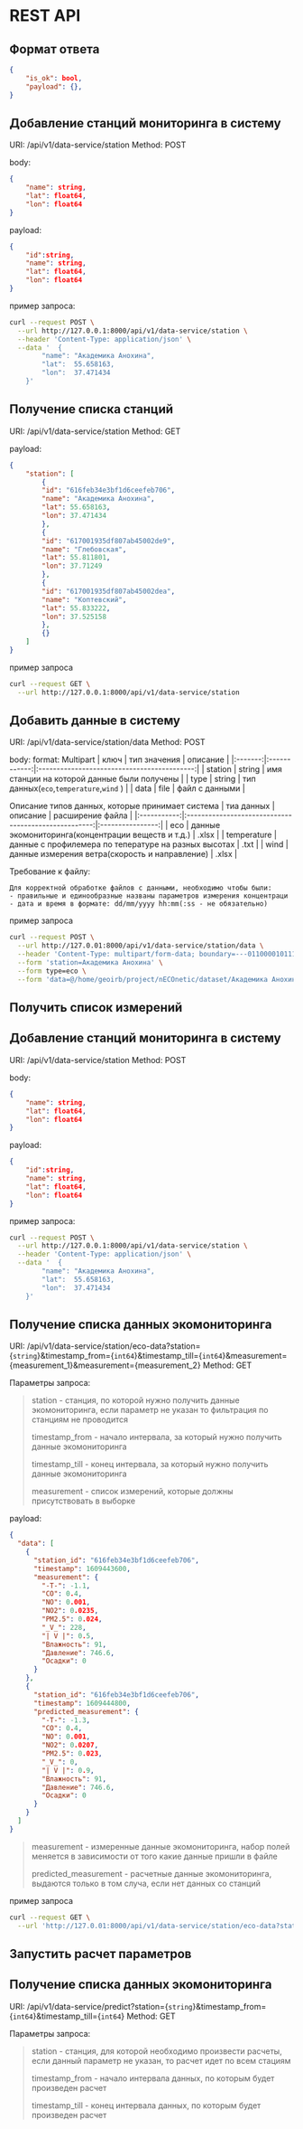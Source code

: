 # REST API

## Формат ответа

```json
{
    "is_ok": bool,
    "payload": {},
}
```

## Добавление станций мониторинга в систему

URI: /api/v1/data-service/station
Method: POST

body:
```json
{
    "name": string,
    "lat": float64,
    "lon": float64
}
```

payload:
```json
{
    "id":string,
    "name": string,
    "lat": float64,
    "lon": float64
}
```

пример запроса:
```bash
curl --request POST \
  --url http://127.0.0.1:8000/api/v1/data-service/station \
  --header 'Content-Type: application/json' \
  --data '	{
		"name": "Академика Анохина",
		"lat":  55.658163,
		"lon":  37.471434
	}'
```

## Получение списка станций

URI: /api/v1/data-service/station
Method: GET

payload:
```json
{
    "station": [
        {
        "id": "616feb34e3bf1d6ceefeb706",
        "name": "Академика Анохина",
        "lat": 55.658163,
        "lon": 37.471434
        },
        {
        "id": "617001935df807ab45002de9",
        "name": "Глебовская",
        "lat": 55.811801,
        "lon": 37.71249
        },
        {
        "id": "617001935df807ab45002dea",
        "name": "Коптевский",
        "lat": 55.833222,
        "lon": 37.525158
        },
        {}
    ]
}
```

пример запроса
```bash
curl --request GET \
  --url http://127.0.0.1:8000/api/v1/data-service/station
```

## Добавить данные в систему

URI: /api/v1/data-service/station/data
Method: POST

body:
format: Multipart
|  ключ   | тип значения |                  описание                   |
|:-------:|:------------:|:-------------------------------------------:|
| station |    string    | имя станции на которой данные были получены |
|  type   |    string    |   тип данных(`eco`,`temperature`,`wind` )   |
|  data   |     file     |               файл с данными                |


Описание типов данных, которые принимает система
| тиа данных  |                       описание                       | расширение файла |
|:-----------:|:----------------------------------------------------:|:----------------:|
|     eco     |  данные экомониторинга(концентрации веществ и т.д.)  |      .xlsx       |
| temperature | данные с профилемера по тепературе на разных высотах |       .txt       |
|    wind     |    данные измерения ветра(скорость и направление)    |      .xlsx       |

Требование к файлу:
```
Для корректной обработке файлов с данными, необходимо чтобы были:
- правильные и единообразные названы параметров измерения концентраци
- дата и время в формате: dd/mm/yyyy hh:mm(:ss - не обязательно)
```

пример запроса
```bash
curl --request POST \
  --url http://127.0.01:8000/api/v1/data-service/station/data \
  --header 'Content-Type: multipart/form-data; boundary=---011000010111000001101001' \
  --form 'station=Академика Анохина' \
  --form type=eco \
  --form 'data=@/home/geoirb/project/nECOnetic/dataset/Академика Анохина 2020.xlsx'
```

## Получить список измерений

## Добавление станций мониторинга в систему

URI: /api/v1/data-service/station
Method: POST

body:
```json
{
    "name": string,
    "lat": float64,
    "lon": float64
}
```

payload:
```json
{
    "id":string,
    "name": string,
    "lat": float64,
    "lon": float64
}
```

пример запроса:
```bash
curl --request POST \
  --url http://127.0.0.1:8000/api/v1/data-service/station \
  --header 'Content-Type: application/json' \
  --data '	{
		"name": "Академика Анохина",
		"lat":  55.658163,
		"lon":  37.471434
	}'
```

## Получение списка данных экомониторинга

URI: /api/v1/data-service/station/eco-data?station={`string`}&timestamp_from={`int64`}&timestamp_till={`int64`}&measurement={measurement_1}&measurement={measurement_2}
Method: GET

Параметры запроса:
>station - станция, по которой нужно получить данные экомониторинга, если параметр не указан то фильтрация по станциям не проводится
>
>timestamp_from - начало интервала, за который нужно получить данные экомониторинга
>
>timestamp_till - конец интервала, за который нужно получить данные экомониторинга
>
>measurement -  список измерений, которые должны присутствовать в выборке

payload:
```json
{
  "data": [
    {
      "station_id": "616feb34e3bf1d6ceefeb706",
      "timestamp": 1609443600,
      "measurement": {
        "-T-": -1.1,
        "CO": 0.4,
        "NO": 0.001,
        "NO2": 0.0235,
        "PM2.5": 0.024,
        "_V_": 228,
        "| V |": 0.5,
        "Влажность": 91,
        "Давление": 746.6,
        "Осадки": 0
      }
    },
    {
      "station_id": "616feb34e3bf1d6ceefeb706",
      "timestamp": 1609444800,
      "predicted_measurement": {
        "-T-": -1.3,
        "CO": 0.4,
        "NO": 0.001,
        "NO2": 0.0207,
        "PM2.5": 0.023,
        "_V_": 0,
        "| V |": 0.9,
        "Влажность": 91,
        "Давление": 746.6,
        "Осадки": 0
      }
    }
  ]
}
```
> measurement - измеренные данные экомониторинга, набор полей меняется в зависимости от того какие данные пришли в файле
>
> predicted_measurement - расчетные данные экомониторинга, выдаются только в том случа, если нет данных со станций

пример запроса
```bash
curl --request GET \
  --url 'http://127.0.01:8000/api/v1/data-service/station/eco-data?station="Академика Анохина"&timestamp_from=1609443600&timestamp_till=1609443600'
```

## Запустить расчет параметров

## Получение списка данных экомониторинга

URI: /api/v1/data-service/predict?station={`string`}&timestamp_from={`int64`}&timestamp_till={`int64`}
Method: GET

Параметры запроса:
>station - станция, для которой необходимо произвести расчеты, если данный параметр не указан, то расчет идет по всем стациям
>
>timestamp_from - начало интервала данных, по которым будет произведен расчет
>
>timestamp_till - конец интервала данных, по которым будет произведен расчет

